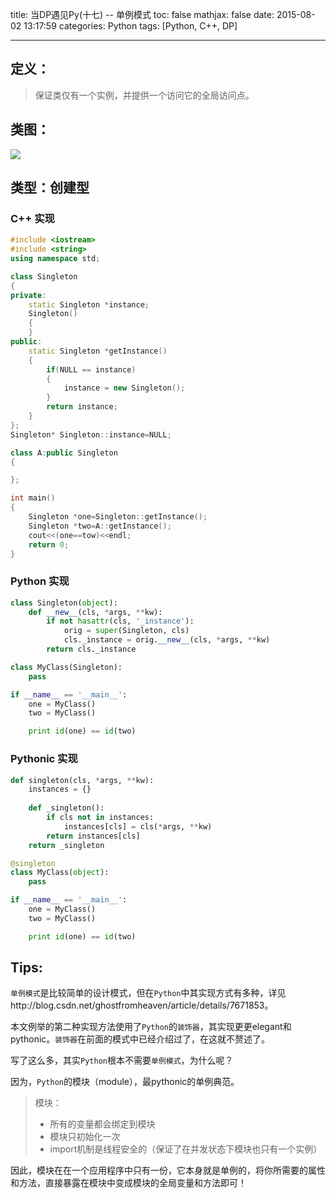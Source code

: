 title: 当DP遇见Py(十七) -- 单例模式
toc: false
mathjax: false
date: 2015-08-02 13:17:59
categories: Python
tags: [Python, C++, DP]

---

## 定义：

> 保证类仅有一个实例，并提供一个访问它的全局访问点。

## 类图：
![][1]

<!-- more -->

## 类型：创建型

### C++ 实现

```C++
#include <iostream>
#include <string>
using namespace std;

class Singleton
{	
private:
	static Singleton *instance;
	Singleton()
	{
	}
public:
	static Singleton *getInstance()
	{
        if(NULL == instance)
        {
            instance = new Singleton();
        }
        return instance;
	}
};
Singleton* Singleton::instance=NULL; 

class A:public Singleton
{

};

int main()
{
	Singleton *one=Singleton::getInstance();
	Singleton *two=A::getInstance();
	cout<<(one==tow)<<endl;
	return 0;
}
```

### Python 实现

```python
class Singleton(object):
    def __new__(cls, *args, **kw):
        if not hasattr(cls, '_instance'):
            orig = super(Singleton, cls)
            cls._instance = orig.__new__(cls, *args, **kw)
        return cls._instance

class MyClass(Singleton):
    pass

if __name__ == '__main__':
    one = MyClass()
    two = MyClass()

    print id(one) == id(two)
```

### Pythonic 实现

```python
def singleton(cls, *args, **kw):
    instances = {}
    
    def _singleton():
        if cls not in instances:
            instances[cls] = cls(*args, **kw)
        return instances[cls]
    return _singleton

@singleton
class MyClass(object):
    pass

if __name__ == '__main__':
    one = MyClass()
    two = MyClass()

    print id(one) == id(two)
```

## Tips:

`单例模式`是比较简单的设计模式，但在`Python`中其实现方式有多种，详见http://blog.csdn.net/ghostfromheaven/article/details/7671853。

本文例举的第二种实现方法使用了`Python`的`装饰器`，其实现更更elegant和pythonic。`装饰器`在前面的模式中已经介绍过了，在这就不赘述了。

写了这么多，其实`Python`根本不需要`单例模式`，为什么呢？

因为，`Python`的模块（module），最pythonic的单例典范。
> 模块：
>  - 所有的变量都会绑定到模块
>  - 模块只初始化一次
>  - import机制是线程安全的（保证了在并发状态下模块也只有一个实例）

因此，模块在在一个应用程序中只有一份，它本身就是单例的，将你所需要的属性和方法，直接暴露在模块中变成模块的全局变量和方法即可！


  [1]: http://78rbbi.com1.z0.glb.clouddn.com/%E5%8D%95%E4%BE%8B%E6%A8%A1%E5%BC%8F
